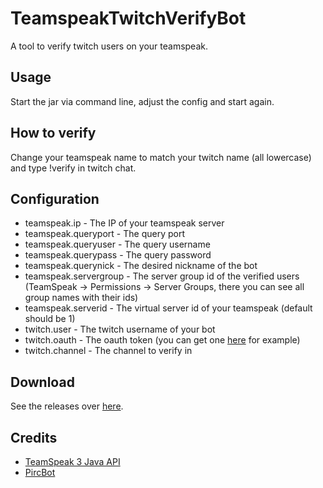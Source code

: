# TeamspeakTwitchVerifyBot

A tool to verify twitch users on your teamspeak.

## Usage

Start the jar via command line, adjust the config and start again.

## How to verify

Change your teamspeak name to match your twitch name (all lowercase) and type !verify in twitch chat.

## Configuration

* teamspeak.ip - The IP of your teamspeak server
* teamspeak.queryport - The query port
* teamspeak.queryuser - The query username
* teamspeak.querypass - The query password
* teamspeak.querynick - The desired nickname of the bot
* teamspeak.servergroup - The server group id of the verified users (TeamSpeak -> Permissions -> Server Groups, there you can see all group names with their ids)
* teamspeak.serverid - The virtual server id of your teamspeak (default should be 1)
* twitch.user - The twitch username of your bot
* twitch.oauth - The oauth token (you can get one [here](http://www.twitchapps.com/tmi/) for example)
* twitch.channel - The channel to verify in

## Download

See the releases over [here](https://github.com/MineKayama/TeamspeakTwitchVerifyBot/releases).

## Credits

* [TeamSpeak 3 Java API](https://github.com/TheHolyWaffle/TeamSpeak-3-Java-API)
* [PircBot](http://www.jibble.org/pircbot.php)
